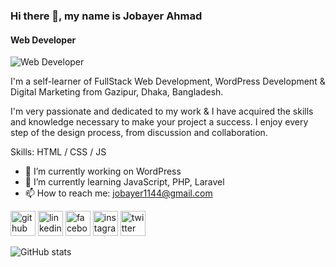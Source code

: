 ### Hi there 👋, my name is Jobayer Ahmad
#### Web Developer
![Web Developer](https://arturssmirnovs.github.io/github-profile-readme-generator/images/banner.png)

I'm a self-learner of FullStack Web Development, WordPress Development & Digital Marketing from Gazipur, Dhaka, Bangladesh.

I'm very passionate and dedicated to my work & I have acquired the skills and knowledge necessary to make your project a success. I enjoy every step of the design process, from discussion and collaboration.

Skills: HTML / CSS / JS 

- 🔭 I’m currently working on WordPress 
- 🌱 I’m currently learning JavaScript, PHP, Laravel 
- 📫 How to reach me: jobayer1144@gmail.com 


[<img src='https://cdn.jsdelivr.net/npm/simple-icons@3.0.1/icons/github.svg' alt='github' height='40'>](https://github.com/Jobayer10)  [<img src='https://cdn.jsdelivr.net/npm/simple-icons@3.0.1/icons/linkedin.svg' alt='linkedin' height='40'>](https://www.linkedin.com/in/jobayerahmad/)  [<img src='https://cdn.jsdelivr.net/npm/simple-icons@3.0.1/icons/facebook.svg' alt='facebook' height='40'>](https://www.facebook.com/Jb411)  [<img src='https://cdn.jsdelivr.net/npm/simple-icons@3.0.1/icons/instagram.svg' alt='instagram' height='40'>](https://www.instagram.com/jobayer10a/)  [<img src='https://cdn.jsdelivr.net/npm/simple-icons@3.0.1/icons/twitter.svg' alt='twitter' height='40'>](https://twitter.com/jobayer10a)  

![GitHub stats](https://github-readme-stats.vercel.app/api?username=Jobayer10&show_icons=true)  

